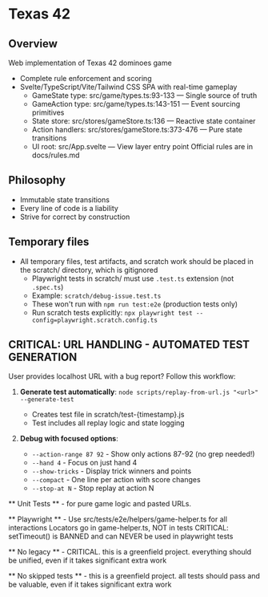 # Texas 42

## Overview
Web implementation of Texas 42 dominoes game
- Complete rule enforcement and scoring
- Svelte/TypeScript/Vite/Tailwind CSS SPA with real-time gameplay
  - GameState type: src/game/types.ts:93-133 — Single source of truth
  - GameAction type: src/game/types.ts:143-151 — Event sourcing primitives
  - State store: src/stores/gameStore.ts:136 — Reactive state container
  - Action handlers: src/stores/gameStore.ts:373-476 — Pure state transitions
  - UI root: src/App.svelte — View layer entry point
Official rules are in docs/rules.md

## Philosophy
- Immutable state transitions
- Every line of code is a liability
- Strive for correct by construction

## Temporary files
- All temporary files, test artifacts, and scratch work should be placed in the scratch/ directory, which is gitignored
  - Playwright tests in scratch/ must use `.test.ts` extension (not `.spec.ts`)
  - Example: `scratch/debug-issue.test.ts` 
  - These won't run with `npm run test:e2e` (production tests only)
  - Run scratch tests explicitly: `npx playwright test --config=playwright.scratch.config.ts`

## CRITICAL: URL HANDLING - AUTOMATED TEST GENERATION
  User provides localhost URL with a bug report? Follow this workflow:

  1. **Generate test automatically**: `node scripts/replay-from-url.js "<url>" --generate-test`
      - Creates test file in scratch/test-{timestamp}.js
      - Test includes all replay logic and state logging

  2. **Debug with focused options**:
      - `--action-range 87 92` - Show only actions 87-92 (no grep needed!)
      - `--hand 4` - Focus on just hand 4
      - `--show-tricks` - Display trick winners and points
      - `--compact` - One line per action with score changes
      - `--stop-at N` - Stop replay at action N

** Unit Tests ** - for pure game logic and pasted URLs.

** Playwright ** - 
Use src/tests/e2e/helpers/game-helper.ts for all interactions
Locators go in game-helper.ts, NOT in tests
CRITICAL: setTimeout() is BANNED and can NEVER be used in playwright tests

** No legacy ** - CRITICAL. this is a greenfield project.  everything should be unified, even if it takes significant extra work

** No skipped tests ** - this is a greenfield project.  all tests should pass and be valuable, even if it takes significant extra work
